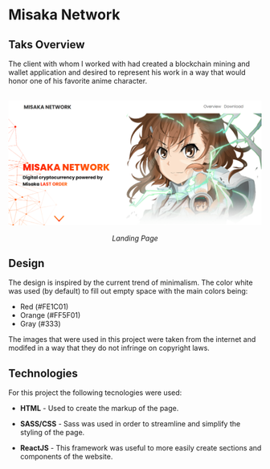 <h1>Misaka Network</h1>
<h2>Taks Overview</h2>
<p>The client with whom I worked with had created a blockchain mining and
wallet application and desired to represent his work in a way that would honor one of his favorite anime character.</p>
<br/>
<img src="md_image/1.png">
<p style="text-align: center"><i>Landing Page</i></p>
<h2>Design</h2>
<p>The design is inspired by the current trend of minimalism. The color white was used (by default) to fill out empty space with the main colors being:</p>
<ul>
    <li>Red (#FE1C01)</li>
    <li>Orange (#FF5F01)</li>
    <li>Gray (#333)</li>
</ul>
<p>The images that were used in this project were taken from the internet and modifed in a way that they do not infringe on copyright laws.</p>
<h2>Technologies</h2>
<p>For this project the following tecnologies were used:</p>
<ul>
    <li><p><span style="font-weight: bold">HTML</span> - Used to create the markup of the page.</p>
    </li>
        <li><p><span style="font-weight: bold">SASS/CSS</span> - Sass was used in order to streamline and simplify the styling of the page.</p>
    </li>
        </li>
        <li><p><span style="font-weight: bold">ReactJS</span> - This framework was useful to more easily create sections and components of the website.</p>
    </li>

</ul>
